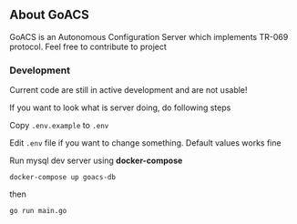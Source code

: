 ## About GoACS
GoACS is an Autonomous Configuration Server which implements TR-069 protocol.
Feel free to contribute to project

### Development
Current code are still in active development and are not usable!

If you want to look what is server doing, do following steps 

Copy `.env.example` to `.env`

Edit `.env` file if you want to change something. Default values works fine

Run mysql dev server using **docker-compose**

`docker-compose up goacs-db`

then

`go run main.go`

